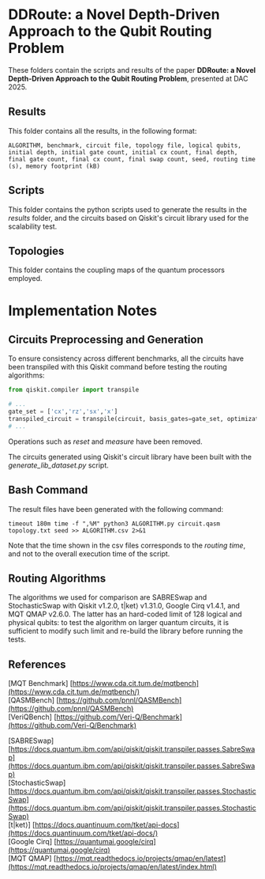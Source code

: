 # DDRoute: a Novel Depth-Driven Approach to the Qubit Routing Problem

These folders contain the scripts and results of the paper  **DDRoute: a Novel Depth-Driven Approach to the Qubit Routing Problem**, presented at DAC 2025.

## Results

This folder contains all the results, in the following format:

```
ALGORITHM, benchmark, circuit file, topology file, logical qubits, initial depth, initial gate count, initial cx count, final depth, final gate count, final cx count, final swap count, seed, routing time (s), memory footprint (kB)
```

## Scripts

This folder contains the python scripts used to generate the results in the *results* folder, and the circuits based on Qiskit's circuit library used for the scalability test.

## Topologies

This folder contains the coupling maps of the quantum processors employed.

# Implementation Notes

## Circuits Preprocessing and Generation

To ensure consistency across different benchmarks, all the circuits have been transpiled with this Qiskit command before testing the routing algorithms:
```python
from qiskit.compiler import transpile

# ...
gate_set = ['cx','rz','sx','x']
transpiled_circuit = transpile(circuit, basis_gates=gate_set, optimization_level=1)
# ...
```
Operations such as *reset* and *measure* have been removed.

The circuits generated using Qiskit's circuit library have been built with the *generate_lib_dataset.py* script.

## Bash Command

The result files have been generated with the following command:
```
timeout 180m time -f ",%M" python3 ALGORITHM.py circuit.qasm topology.txt seed >> ALGORITHM.csv 2>&1
```
Note that the time shown in the csv files corresponds to the *routing time*, and not to the overall execution time of the script.

## Routing Algorithms

The algorithms we used for comparison are SABRESwap and StochasticSwap with Qiskit v1.2.0, t|ket⟩ v1.31.0, Google Cirq v1.4.1, and MQT QMAP v2.6.0. The latter has an hard-coded limit of 128 logical and physical qubits: to test the algorithm on larger quantum circuits, it is sufficient to modify such limit and re-build the library before running the tests.

## References

[MQT Benchmark] [https://www.cda.cit.tum.de/mqtbench](https://www.cda.cit.tum.de/mqtbench/) \
[QASMBench] [https://github.com/pnnl/QASMBench](https://github.com/pnnl/QASMBench) \
[VeriQBench] [https://github.com/Veri-Q/Benchmark](https://github.com/Veri-Q/Benchmark)

[SABRESwap] [https://docs.quantum.ibm.com/api/qiskit/qiskit.transpiler.passes.SabreSwap](https://docs.quantum.ibm.com/api/qiskit/qiskit.transpiler.passes.SabreSwap) \
[StochasticSwap] [https://docs.quantum.ibm.com/api/qiskit/qiskit.transpiler.passes.StochasticSwap](https://docs.quantum.ibm.com/api/qiskit/qiskit.transpiler.passes.StochasticSwap) \
[t|ket⟩] [https://docs.quantinuum.com/tket/api-docs](https://docs.quantinuum.com/tket/api-docs/) \
[Google Cirq] [https://quantumai.google/cirq](https://quantumai.google/cirq) \
[MQT QMAP] [https://mqt.readthedocs.io/projects/qmap/en/latest](https://mqt.readthedocs.io/projects/qmap/en/latest/index.html)